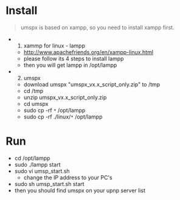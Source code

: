 # Install #
> umspx is based on xampp, so you need to install xampp first.
  * 1. xammp for linux - lampp
    * http://www.apachefriends.org/en/xampp-linux.html
    * please follow its 4 steps to install lampp
    * then you will get lampp in /opt/lampp
  * 2. umspx
    * download umspx "umspx\_vx.x\_script\_only.zip" to /tmp
    * cd /tmp
    * unzip umspx\_vx.x\_script\_only.zip
    * cd umspx
    * sudo cp -rf `*` /opt/lampp
    * sudo cp -rf ./linux/`*` /opt/lampp

# Run #
  * cd /opt/lampp
  * sudo ./lampp start
  * sudo vi umsp\_start.sh
    * change the IP address to your PC's
  * sudo sh umsp\_start.sh start
  * then you should find umspx on your upnp server list
